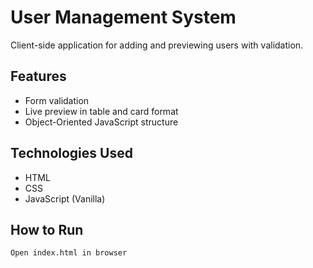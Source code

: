 # User Management System

Client-side application for adding and previewing users with validation.

## Features

- Form validation
- Live preview in table and card format
- Object-Oriented JavaScript structure

## Technologies Used

- HTML
- CSS
- JavaScript (Vanilla)

## How to Run

```bash
Open index.html in browser
```
